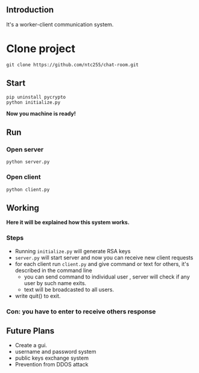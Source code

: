 ## Introduction
It's a worker-client communication system.

# Clone project
```
git clone https://github.com/ntc255/chat-room.git
```

## Start
```
pip uninstall pycrypto
python initialize.py
```

**Now you machine is ready!**

## Run
### Open server
```
python server.py
```
### Open client
```
python client.py
```

## Working 
**Here it will be explained how this system works.**
### Steps
- Running `initialize.py` will generate RSA keys 
- `server.py` will start server and now you can receive new client requests
- for each client run `client.py` and give command or text for others, it's described in the command line
  - you can send command to individual user , server will check if any user by such name exits.
  - text will be broadcasted to all users.
- write quit() to exit. 

### Con: you have to enter to receive others response

## Future Plans
- Create a gui.
- username and password system
- public keys exchange system
- Prevention from DDOS attack
